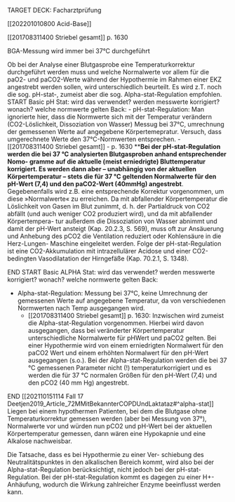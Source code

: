 TARGET DECK: Facharztprüfung

[[202201010800 Acid-Base]] 

[[201708311400 Striebel  gesamt]] p. 1630
 
BGA-Messung wird immer bei 37°C durchgeführt

Ob bei der Analyse einer Blutgasprobe eine Temperaturkorrektur durchgeführt werden muss und welche Normalwerte vor allem für die paO2- und paCO2-Werte während der Hypothermie im Rahmen einer EKZ angestrebt werden sollen, wird unterschiedlich beurteilt. Es wird z.T. noch die sog. pH-stat-, zumeist aber die sog. Alpha-stat-Regulation empfohlen.
START
Basic
pH Stat: wird das verwendet? werden messwerte korrigiert? wonach? welche normwerte gelten
Back:
	- pH-stat-Regulation: Man ignorierte hier, dass die Normwerte sich mit der Temperatur verändern (CO2-Löslichkeit, Dissoziation von Wasser) Messug bei 37°C, umrechnung der gemessenen Werte auf angegebene Körpertemepratur. Versuch, dass umgerechnete Werte den 37°C-Normwerten entsprechen.
	- [[201708311400 Striebel  gesamt]] 
	- p. 1630 ****Bei der pH-stat-Regulation werden die bei 37 °C analysierten Blutgasproben anhand entsprechender Nomo- gramme auf die aktuelle (meist erniedrigte) Bluttemperatur korrigiert. Es werden dann aber – unabhängig von der aktuellen Körpertemperatur – stets die für 37 °C geltenden Normalwerte für den pH-Wert (7,4) und den paCO2-Wert (40mmHg) angestrebt**. Gegebenenfalls wird z.B. eine entsprechende Korrektur vorgenommen, um diese »Normalwerte« zu erreichen. Da mit abfallender Körpertemperatur die Löslichkeit von Gasen im Blut zunimmt, d. h. der Partialdruck von CO2 abfällt (und auch weniger CO2 produziert wird), und da mit abfallender Körpertempera- tur außerdem die Dissoziation von Wasser abnimmt und damit der pH-Wert ansteigt (Kap. 20.2.3, S. 569), muss oft zur Ansäuerung und Anhebung des pCO2 die Ventilation reduziert oder Kohlensäure in die Herz-Lungen- Maschine eingeleitet werden. Folge der pH-stat-Regulation ist eine CO2-Akkumulation mit intrazellulärer Acidose und einer CO2-bedingten Vasodilatation der Hirngefäße (Kap. 70.2.1, S. 1348).
<!--ID: 1643946006589-->
END
START
Basic
ALPHA Stat: wird das verwendet? werden messwerte korrigiert? wonach? welche normwerte gelten
Back:
- Alpha-stat-Regulation: Messung bei 37°C, keine Umrechnung der gemessenen Werte auf angegebene Temperatur, da von verschiedenen Normwerten nach Temp ausgegangen wird.
	-  [[201708311400 Striebel  gesamt]] p. 1630: Inzwischen wird zumeist die Alpha-stat-Regulation vorgenommen. Hierbei wird davon ausgegangen, dass bei veränderter Körpertemperatur unterschiedliche Normalwerte für pHWert und paCO2 gelten. Bei einer Hypothermie wird von einem erniedrigten Normalwert für den paCO2 Wert und einem erhöhten Normalwert für den pH-Wert ausgegangen (s.o.). Bei der Alpha-stat-Regulation werden die bei 37 °C gemessenen Parameter nicht (!) temperaturkorrigiert und es werden die für 37 °C normalen Größen für den pH-Wert (7,4) und den pCO2 (40 mm Hg) angestrebt.
<!--ID: 1643946006591-->
END
[[202110151114 Fall 17 Deetjen2019_Article_72MMitBekannterCOPDUndLaktataz#^alpha-stat]]
Liegen bei einem hypothermen Patienten, bei dem die Blutgase ohne Temperaturkorrektur gemessen werden (aber bei Messung von 37°), Normalwerte vor und würden nun pCO2 und pH-Wert bei der aktuellen Körpertemperatur gemessen, dann wären eine Hypokapnie und eine Alkalose nachweisbar.

Die Tatsache, dass es bei Hypothermie zu einer Ver- schiebung des Neutralitätspunktes in den alkalischen Bereich kommt, wird also bei der Alpha-stat-Regulation berücksichtigt, nicht jedoch bei der pH-stat-Regulation. Bei der pH-stat-Regulation kommt es dagegen zu einer H+- Anhäufung, wodurch die Wirkung zahlreicher Enzyme beeinflusst werden kann.



